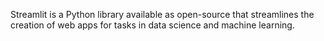 Streamlit is a Python library available as open-source that streamlines the creation of web apps for tasks in data science and machine learning.